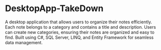 # DesktopApp-TakeDown
A desktop application that allows users to organize their notes efficiently. Each note belongs to a category and contains a title and description. Users can create new categories, ensuring their notes are organized and easy to find. Built using C#, SQL Server, LINQ, and Entity Framework for seamless data management.
